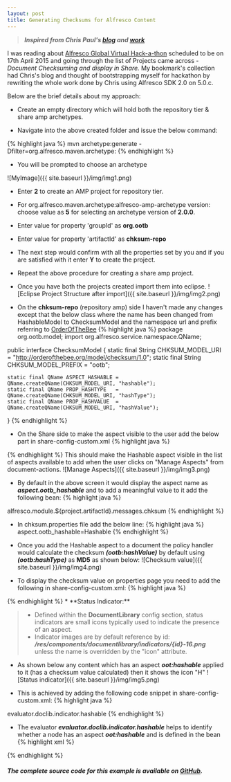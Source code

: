 ```yaml
---
layout: post
title: Generating Checksums for Alfresco Content
---
```

> ***Inspired from Chris Paul's [blog](http://blog.productivist.com/2011/11/21/generate-checksums-for-alfresco-content/) and [work](https://github.com/cmpaul/hashable)***

I was reading about [Alfresco Global Virtual Hack-a-thon](https://wiki.alfresco.com/wiki/Projects_and_Teams_Global_Virtual_Hack-a-thon_2015) scheduled to be on 17th April 2015 and going through the list of Projects came across - *Document Checksuming and display in Share.* My bookmark's collection had Chris's blog and thought of bootstrapping myself for hackathon by rewriting the whole work done by Chris using Alfresco SDK 2.0 on 5.0.c.

Below are the brief details about my approach:

* Create an empty directory which will hold both the repository tier & share amp archetypes.

* Navigate into the above created folder and issue the below command: 

{% highlight java %}
    mvn archetype:generate -Dfilter=org.alfresco.maven.archetype:
{% endhighlight %}

* You will be prompted to choose an archetype
    
 ![MyImage]({{ site.baseurl }}/img/img1.png)

* Enter **2** to create an AMP project for repository tier.
* For org.alfresco.maven.archetype:alfresco-amp-archetype version: choose value as **5** for selecting an archetype version of **2.0.0**.
* Enter value for property 'groupId' as **org.ootb**
* Enter value for property 'artifactId' as **chksum-repo**
* The next step would confirm with all the properties set by you and if you are satisfied with it enter **Y** to create the project.
* Repeat the above procedure for creating a share amp project.
* Once you have both the projects created import them into eclipse.
 ![Eclipse Project Structure after import]({{ site.baseurl }}/img/img2.png)

* On the **chksum-repo** (repository amp) side I haven't made any changes except that the below class where the name has been changed from HashableModel to ChecksumModel and the namespace url and prefix referring to [OrderOfTheBee](http://orderofthebee.org/)
{% highlight java %}
package org.ootb.model;
import org.alfresco.service.namespace.QName;

public interface ChecksumModel {
    static final String CHKSUM_MODEL_URI    = "http://orderofthebee.org/model/checksum/1.0";
    static final String CHKSUM_MODEL_PREFIX = "ootb";
    
    static final QName ASPECT_HASHABLE = QName.createQName(CHKSUM_MODEL_URI, "hashable");
    static final QName PROP_HASHTYPE   = QName.createQName(CHKSUM_MODEL_URI, "hashType");
    static final QName PROP_HASHVALUE  = QName.createQName(CHKSUM_MODEL_URI, "hashValue");
}
{% endhighlight %}

* On the Share side to make the aspect visible to the user add the below part in share-config-custom.xml
{% highlight java %}
<config evaluator="string-compare" condition="DocumentLibrary" replace="true">
 <aspects>
     <!-- Aspects that a user can see -->
     <visible>
        <aspect name="ootb:hashable" />
     </visible>
 </aspects>
</config>
{% endhighlight %}
This should make the Hashable aspect visible in the list of aspects available to add when the user clicks on "Manage Aspects" from document-actions.
![Manage Aspects]({{ site.baseurl }}/img/img3.png)

* By default in the above screen it would display the aspect name as ***aspect.ootb_hashable*** and to add a meaningful value to it add the following bean:
{% highlight java %}
<bean id="ootb.custom.resources" class="org.springframework.extensions.surf.util.ResourceBundleBootstrapComponent">
  <property name="resourceBundles">
     <list>
        <value>alfresco.module.${project.artifactId}.messages.chksum</value>
     </list>
  </property>
</bean>
{% endhighlight %}

* In chksum.properties file add the below line:
{% highlight java %}
    aspect.ootb_hashable=Hashable
{% endhighlight %}

* Once you add the Hashable aspect to a document the policy handler would calculate the checksum ***(ootb:hashValue)***  by default using ***(ootb:hashType)*** as **MD5** as shown below:
![Checksum value]({{ site.baseurl }}/img/img4.png)

* To display the checksum value on properties page you need to add the following in share-config-custom.xml:
{% highlight java %}
<!-- Display the Hashable properties -->
<config evaluator="node-type" condition="cm:content">
    <forms>
        <form>
            <field-visibility>
                <show id="ootb:hashType" />
                <show id="ootb:hashValue" />
            </field-visibility>
            <appearance>
                <field id="ootb:hashValue" read-only="true" />
            </appearance>
        </form>
    </forms>
</config>
{% endhighlight %}
* **Status Indicator:** 

> * Defined within the **DocumentLibrary** config section, status indicators are small icons typically used to indicate the presence of an aspect.
> * Indicator images are by default reference by id: ***/res/components/documentlibrary/indicators/{id}-16.png*** unless the name is overridden by the "icon" attribute.

* As shown below any content which has an aspect ***oot:hashable*** applied to it (has a checksum value calculated) then it shows the icon "H"
![Status indicator]({{ site.baseurl }}/img/img5.png)

* This is achieved by adding the following code snippet in share-config-custom.xml:
{% highlight java %}
<indicators>
<indicator id="hashable" index="10" icon="hashable-16.png">
    <evaluator>evaluator.doclib.indicator.hashable</evaluator>
 </indicator>
</indicators>
{% endhighlight %}

* The evaluator ***evaluator.doclib.indicator.hashable*** helps to identify whether a node has an aspect ***oot:hashable*** and is defined in the bean
{% highlight xml %}
<bean id="evaluator.doclib.indicator.hashable" class="org.ootb.web.evaluator.doclib.indicator.ChecksumEvaluator">
</bean>
{% endhighlight %}

##### The complete source code for this example is available on [GitHub](https://github.com/sujaypillai/alfchecksum).
